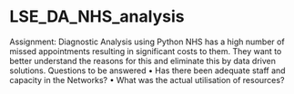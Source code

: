 # LSE_DA_NHS_analysis
Assignment: Diagnostic Analysis using Python
NHS has a high number of missed appointments resulting in significant costs to them. They want to better understand the reasons for this and eliminate this by data driven solutions.
Questions to be answered
•	Has there been adequate staff and capacity in the Networks?
•	What was the actual utilisation of resources?
